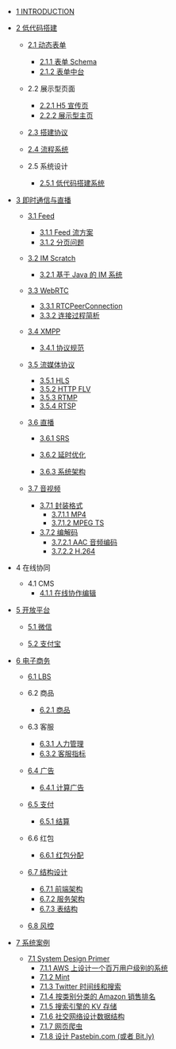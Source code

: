   - [1 INTRODUCTION](/INTRODUCTION.md)
  - [2 低代码搭建](/低代码搭建/README.md)
    - [2.1 动态表单](/低代码搭建/动态表单/README.md)
      - [2.1.1 表单 Schema](/低代码搭建/动态表单/表单%20Schema.md)
      - [2.1.2 表单中台](/低代码搭建/动态表单/表单中台.md)
    - 2.2 展示型页面
      - [2.2.1 H5 宣传页](/低代码搭建/展示型页面/H5%20宣传页.md)
      - [2.2.2 展示型主页](/低代码搭建/展示型页面/展示型主页.md)
    - [2.3 搭建协议](/低代码搭建/搭建协议/README.md)
      
    - [2.4 流程系统](/低代码搭建/流程系统/README.md)
      
    - 2.5 系统设计
      - [2.5.1 低代码搭建系统](/低代码搭建/系统设计/低代码搭建系统.md)
  - [3 即时通信与直播](/即时通信与直播/README.md)
    - [3.1 Feed](/即时通信与直播/Feed/README.md)
      - [3.1.1 Feed 流方案](/即时通信与直播/Feed/Feed%20流方案.md)
      - [3.1.2 分页问题](/即时通信与直播/Feed/分页问题.md)
    - [3.2 IM Scratch](/即时通信与直播/IM%20Scratch/README.md)
      - [3.2.1 基于 Java 的 IM 系统](/即时通信与直播/IM%20Scratch/基于%20Java%20的%20IM%20系统.md)
    - [3.3 WebRTC](/即时通信与直播/WebRTC/README.md)
      - [3.3.1 RTCPeerConnection](/即时通信与直播/WebRTC/RTCPeerConnection.md)
      - [3.3.2 连接过程简析](/即时通信与直播/WebRTC/连接过程简析.md)
    - [3.4 XMPP](/即时通信与直播/XMPP/README.md)
      - [3.4.1 协议规范](/即时通信与直播/XMPP/协议规范.md)
    - [3.5 流媒体协议](/即时通信与直播/流媒体协议/README.md)
      - [3.5.1 HLS](/即时通信与直播/流媒体协议/HLS.md)
      - [3.5.2 HTTP FLV](/即时通信与直播/流媒体协议/HTTP-FLV.md)
      - [3.5.3 RTMP](/即时通信与直播/流媒体协议/RTMP.md)
      - [3.5.4 RTSP](/即时通信与直播/流媒体协议/RTSP.md)
    - [3.6 直播](/即时通信与直播/直播/README.md)
      - [3.6.1 SRS](/即时通信与直播/直播/SRS/README.md)
        
      - [3.6.2 延时优化](/即时通信与直播/直播/延时优化/README.md)
        
      - [3.6.3 系统架构](/即时通信与直播/直播/系统架构/README.md)
        
    - [3.7 音视频](/即时通信与直播/音视频/README.md)
      - [3.7.1 封装格式](/即时通信与直播/音视频/封装格式/README.md)
        - [3.7.1.1 MP4](/即时通信与直播/音视频/封装格式/MP4.md)
        - [3.7.1.2 MPEG TS](/即时通信与直播/音视频/封装格式/MPEG-TS.md)
      - [3.7.2 编解码](/即时通信与直播/音视频/编解码/README.md)
        - [3.7.2.1 AAC 音频编码](/即时通信与直播/音视频/编解码/AAC%20音频编码.md)
        - [3.7.2.2 H.264](/即时通信与直播/音视频/编解码/H.264.md)
  - 4 在线协同
    - 4.1 CMS
      - [4.1.1 在线协作编辑](/在线协同/CMS/在线协作编辑.md)
  - [5 开放平台](/开放平台/README.md)
    - [5.1 微信](/开放平台/微信/README.md)
      
    - [5.2 支付宝](/开放平台/支付宝/README.md)
      
  - [6 电子商务](/电子商务/README.md)
    - [6.1 LBS](/电子商务/LBS/README.md)
      
    - 6.2 商品
      - [6.2.1 商品](/电子商务/商品/商品.md)
    - 6.3 客服
      - [6.3.1 人力管理](/电子商务/客服/人力管理.md)
      - [6.3.2 客服指标](/电子商务/客服/客服指标.md)
    - [6.4 广告](/电子商务/广告/README.md)
      - [6.4.1 计算广告](/电子商务/广告/计算广告.md)
    - [6.5 支付](/电子商务/支付/README.md)
      - [6.5.1 结算](/电子商务/支付/结算/README.md)
        
    - 6.6 红包
      - [6.6.1 红包分配](/电子商务/红包/红包分配.md)
    - [6.7 结构设计](/电子商务/结构设计/README.md)
      - [6.7.1 前端架构](/电子商务/结构设计/前端架构.md)
      - [6.7.2 服务架构](/电子商务/结构设计/服务架构.md)
      - [6.7.3 表结构](/电子商务/结构设计/表结构.md)
    - [6.8 风控](/电子商务/风控/README.md)
      
  - [7 系统案例](/系统案例/README.md)
    - [7.1 System Design Primer](/系统案例/System%20Design%20Primer/README.md)
      - [7.1.1 AWS 上设计一个百万用户级别的系统](/系统案例/System%20Design%20Primer/AWS%20上设计一个百万用户级别的系统.md)
      - [7.1.2 Mint](/系统案例/System%20Design%20Primer/Mint.md)
      - [7.1.3 Twitter 时间线和搜索](/系统案例/System%20Design%20Primer/Twitter%20时间线和搜索.md)
      - [7.1.4 按类别分类的 Amazon 销售排名](/系统案例/System%20Design%20Primer/按类别分类的%20Amazon%20销售排名.md)
      - [7.1.5 搜索引擎的 KV 存储](/系统案例/System%20Design%20Primer/搜索引擎的%20KV%20存储.md)
      - [7.1.6 社交网络设计数据结构](/系统案例/System%20Design%20Primer/社交网络设计数据结构.md)
      - [7.1.7 网页爬虫](/系统案例/System%20Design%20Primer/网页爬虫.md)
      - [7.1.8 设计 Pastebin.com (或者 Bit.ly)](/系统案例/System%20Design%20Primer/设计%20Pastebin.com%20(或者%20Bit.ly).md)